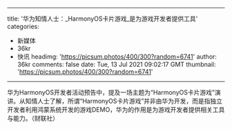 
---
title: '华为知情人士：_HarmonyOS卡片游戏_是为游戏开发者提供工具'
categories: 
 - 新媒体
 - 36kr
 - 快讯
headimg: 'https://picsum.photos/400/300?random=6741'
author: 36kr
comments: false
date: Tue, 13 Jul 2021 09:02:17 GMT
thumbnail: 'https://picsum.photos/400/300?random=6741'
---

<div>   
华为HarmonyOS开发者活动预告中，提及一场主题为“HarmonyOS卡片游戏”演讲。从知情人士了解，所谓“HarmonyOS卡片游戏”并非由华为开发，而是指独立开发者利用鸿蒙系统开发的游戏DEMO，华为的作用是为游戏开发者提供相关工具与能力。（财联社）  
</div>
            